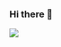 ### Hi there 👋
<div style="display: flex; align-item:center; justify:center;">
 <img class="img" src="https://github-readme-stats.vercel.app/api/top-langs/?username=kendysong&theme=react&layout=compact" />
</div>

  
<!--
**KendySong/kendysong** is a ✨ _special_ ✨ repository because its `README.md` (this file) appears on your GitHub profile.

Here are some ideas to get you started:

- 🔭 I’m currently working on ...
- 🌱 I’m currently learning ...
- 👯 I’m looking to collaborate on ...
- 🤔 I’m looking for help with ...
- 💬 Ask me about ...
- 📫 How to reach me: ...
- 😄 Pronouns: ...
- ⚡ Fun fact: ...
-->
